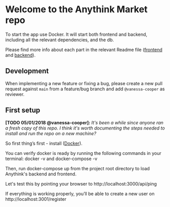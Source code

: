 # Welcome to the Anythink Market repo

To start the app use Docker. It will start both frontend and backend, including all the relevant dependencies, and the db.

Please find more info about each part in the relevant Readme file ([frontend](frontend/readme.md) and [backend](backend/README.md)).

## Development

When implementing a new feature or fixing a bug, please create a new pull request against `main` from a feature/bug branch and add `@vanessa-cooper` as reviewer.

## First setup

**[TODO 05/01/2018 @vanessa-cooper]:** _It's been a while since anyone ran a fresh copy of this repo. I think it's worth documenting the steps needed to install and run the repo on a new machine?_

So first thing’s first - install ([Docker](https://docs.docker.com/get-docker/)).

You can verify docker is ready by running the following commands in your terminal: docker -v and docker-compose -v

Then, run docker-compose up from the project root directory to load Anythink's backend and frontend.

Let's test this by pointing your browser to http://localhost:3000/api/ping

If everything is working properly, you’ll be able to create a new user on http://localhost:3001/register




